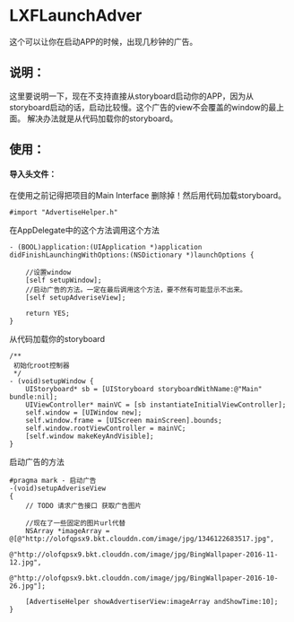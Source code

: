 # LXFLaunchAdver
这个可以让你在启动APP的时候，出现几秒钟的广告。

## 说明：
这里要说明一下，现在不支持直接从storyboard启动你的APP，因为从storyboard启动的话，启动比较慢。这个广告的view不会覆盖的window的最上面。
解决办法就是从代码加载你的storyboard。
## 使用：
#### 导入头文件：

在使用之前记得把项目的Main Interface 删除掉！然后用代码加载storyboard。

```objc
#import "AdvertiseHelper.h"
```

在AppDelegate中的这个方法调用这个方法

```objc
- (BOOL)application:(UIApplication *)application didFinishLaunchingWithOptions:(NSDictionary *)launchOptions {

    //设置window
    [self setupWindow];
    //启动广告的方法。一定在最后调用这个方法，要不然有可能显示不出来。
    [self setupAdveriseView];
    
    return YES;
}

```

从代码加载你的storyboard

```objc
/**
 初始化root控制器
 */
- (void)setupWindow {
    UIStoryboard* sb = [UIStoryboard storyboardWithName:@"Main" bundle:nil];
    UIViewController* mainVC = [sb instantiateInitialViewController];
    self.window = [UIWindow new];
    self.window.frame = [UIScreen mainScreen].bounds;
    self.window.rootViewController = mainVC;
    [self.window makeKeyAndVisible];
}
```

启动广告的方法

```objc
#pragma mark - 启动广告
-(void)setupAdveriseView
{
    // TODO 请求广告接口 获取广告图片
    
    //现在了一些固定的图片url代替
    NSArray *imageArray = @[@"http://olofqpsx9.bkt.clouddn.com/image/jpg/1346122683517.jpg",
                            @"http://olofqpsx9.bkt.clouddn.com/image/jpg/BingWallpaper-2016-11-12.jpg",
                            @"http://olofqpsx9.bkt.clouddn.com/image/jpg/BingWallpaper-2016-10-26.jpg"];
    
    [AdvertiseHelper showAdvertiserView:imageArray andShowTime:10];
}
```

